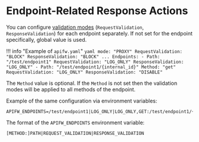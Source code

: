 # Endpoint-Related Response Actions

You can configure [validation modes](../installation-guides/docker-container.md#apifw-req-val) (`RequestValidation`, `ResponseValidation`) for each endpoint separately. If not set for the endpoint specifically, global value is used.

!!! info "Example of `apifw.yaml`"
    ```yaml
    mode: "PROXY"
    RequestValidation: "BLOCK"
    ResponseValidation: "BLOCK"
    ...
    Endpoints:
    - Path: "/test/endpoint1"
        RequestValidation: "LOG_ONLY"
        ResponseValidation: "LOG_ONLY"
    - Path: "/test/endpoint1/{internal_id}"
        Method: "get"
        RequestValidation: "LOG_ONLY"
        ResponseValidation: "DISABLE"
    ```

The `Method` value is optional. If the `Method` is not set then the validation modes will be applied to all methods of the endpoint.

Example of the same configuration via environment variables:

```
APIFW_ENDPOINTS=/test/endpoint1|LOG_ONLY|LOG_ONLY,GET:/test/endpoint1/{internal_id}|LOG_ONLY|DISABLE
```

The format of the `APIFW_ENDPOINTS` environment variable: 

```
[METHOD:]PATH|REQUEST_VALIDATION|RESPONSE_VALIDATION
```